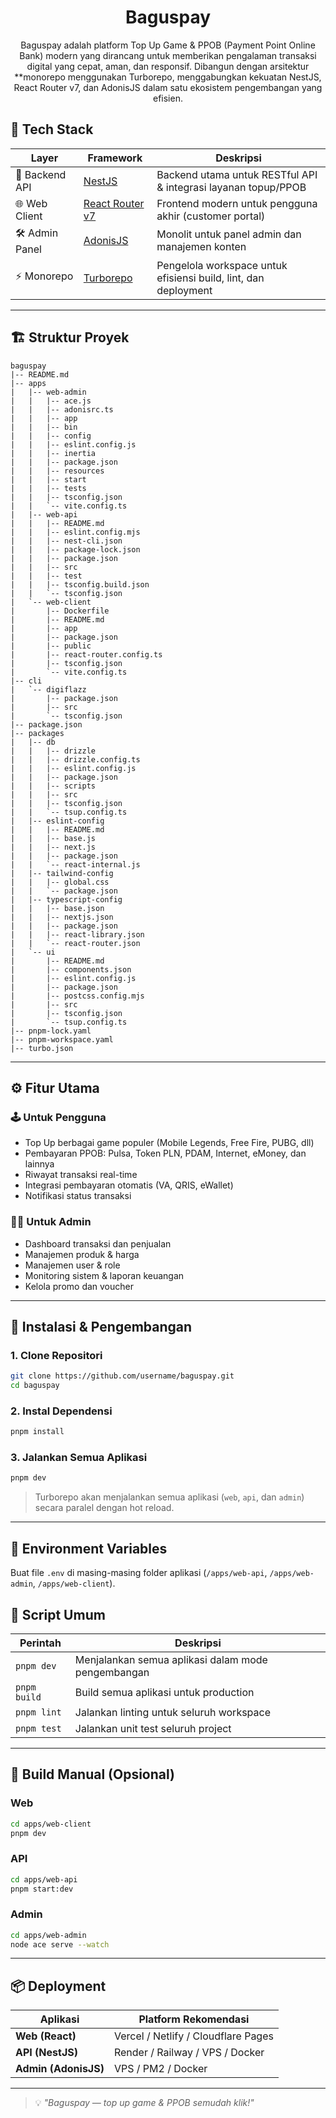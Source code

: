 <h1 align="center">Baguspay</h1>

<p align='center'>Baguspay adalah platform Top Up Game & PPOB (Payment Point Online Bank) modern yang dirancang untuk memberikan pengalaman transaksi digital yang cepat, aman, dan responsif.  
Dibangun dengan arsitektur **monorepo menggunakan Turborepo, menggabungkan kekuatan NestJS, React Router v7, dan AdonisJS dalam satu ekosistem pengembangan yang efisien.</p>

<!-- Image Heres -->

## 🚀 Tech Stack

| Layer          | Framework                                   | Deskripsi                                                       |
| -------------- | ------------------------------------------- | --------------------------------------------------------------- |
| 🧠 Backend API | [NestJS](https://nestjs.com/)               | Backend utama untuk RESTful API & integrasi layanan topup/PPOB  |
| 🌐 Web Client  | [React Router v7](https://reactrouter.com/) | Frontend modern untuk pengguna akhir (customer portal)          |
| 🛠️ Admin Panel | [AdonisJS](https://adonisjs.com/)           | Monolit untuk panel admin dan manajemen konten                  |
| ⚡ Monorepo    | [Turborepo](https://turbo.build/)           | Pengelola workspace untuk efisiensi build, lint, dan deployment |

---

## 🏗️ Struktur Proyek

```
baguspay
|-- README.md
|-- apps
|   |-- web-admin
|   |   |-- ace.js
|   |   |-- adonisrc.ts
|   |   |-- app
|   |   |-- bin
|   |   |-- config
|   |   |-- eslint.config.js
|   |   |-- inertia
|   |   |-- package.json
|   |   |-- resources
|   |   |-- start
|   |   |-- tests
|   |   |-- tsconfig.json
|   |   `-- vite.config.ts
|   |-- web-api
|   |   |-- README.md
|   |   |-- eslint.config.mjs
|   |   |-- nest-cli.json
|   |   |-- package-lock.json
|   |   |-- package.json
|   |   |-- src
|   |   |-- test
|   |   |-- tsconfig.build.json
|   |   `-- tsconfig.json
|   `-- web-client
|       |-- Dockerfile
|       |-- README.md
|       |-- app
|       |-- package.json
|       |-- public
|       |-- react-router.config.ts
|       |-- tsconfig.json
|       `-- vite.config.ts
|-- cli
|   `-- digiflazz
|       |-- package.json
|       |-- src
|       `-- tsconfig.json
|-- package.json
|-- packages
|   |-- db
|   |   |-- drizzle
|   |   |-- drizzle.config.ts
|   |   |-- eslint.config.js
|   |   |-- package.json
|   |   |-- scripts
|   |   |-- src
|   |   |-- tsconfig.json
|   |   `-- tsup.config.ts
|   |-- eslint-config
|   |   |-- README.md
|   |   |-- base.js
|   |   |-- next.js
|   |   |-- package.json
|   |   `-- react-internal.js
|   |-- tailwind-config
|   |   |-- global.css
|   |   `-- package.json
|   |-- typescript-config
|   |   |-- base.json
|   |   |-- nextjs.json
|   |   |-- package.json
|   |   |-- react-library.json
|   |   `-- react-router.json
|   `-- ui
|       |-- README.md
|       |-- components.json
|       |-- eslint.config.js
|       |-- package.json
|       |-- postcss.config.mjs
|       |-- src
|       |-- tsconfig.json
|       `-- tsup.config.ts
|-- pnpm-lock.yaml
|-- pnpm-workspace.yaml
|-- turbo.json

```

---

## ⚙️ Fitur Utama

### 🕹️ Untuk Pengguna

- Top Up berbagai game populer (Mobile Legends, Free Fire, PUBG, dll)
- Pembayaran PPOB: Pulsa, Token PLN, PDAM, Internet, eMoney, dan lainnya
- Riwayat transaksi real-time
- Integrasi pembayaran otomatis (VA, QRIS, eWallet)
- Notifikasi status transaksi

### 🧑‍💼 Untuk Admin

- Dashboard transaksi dan penjualan
- Manajemen produk & harga
- Manajemen user & role
- Monitoring sistem & laporan keuangan
- Kelola promo dan voucher

---

## 🧩 Instalasi & Pengembangan

### 1. Clone Repositori

```bash
git clone https://github.com/username/baguspay.git
cd baguspay
```

### 2. Instal Dependensi

```bash
pnpm install
```

### 3. Jalankan Semua Aplikasi

```bash
pnpm dev
```

> Turborepo akan menjalankan semua aplikasi (`web`, `api`, dan `admin`) secara paralel dengan hot reload.

---

## 🔧 Environment Variables

Buat file `.env` di masing-masing folder aplikasi (`/apps/web-api`, `/apps/web-admin`, `/apps/web-client`).

## 🧱 Script Umum

| Perintah     | Deskripsi                                          |
| ------------ | -------------------------------------------------- |
| `pnpm dev`   | Menjalankan semua aplikasi dalam mode pengembangan |
| `pnpm build` | Build semua aplikasi untuk production              |
| `pnpm lint`  | Jalankan linting untuk seluruh workspace           |
| `pnpm test`  | Jalankan unit test seluruh project                 |

---

## 🧰 Build Manual (Opsional)

### Web

```bash
cd apps/web-client
pnpm dev
```

### API

```bash
cd apps/web-api
pnpm start:dev
```

### Admin

```bash
cd apps/web-admin
node ace serve --watch
```

---

## 📦 Deployment

| Aplikasi             | Platform Rekomendasi                |
| -------------------- | ----------------------------------- |
| **Web (React)**      | Vercel / Netlify / Cloudflare Pages |
| **API (NestJS)**     | Render / Railway / VPS / Docker     |
| **Admin (AdonisJS)** | VPS / PM2 / Docker                  |

---

> 💡 _"Baguspay — top up game & PPOB semudah klik!"_

